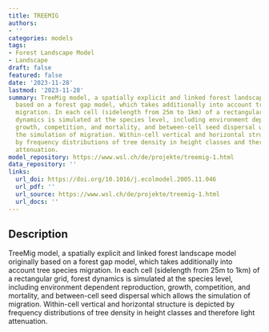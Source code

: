 ```yaml
---
title: TREEMIG
authors:
- ''
categories: models
tags:
- Forest Landscape Model
- Landscape
draft: false
featured: false
date: '2023-11-28'
lastmod: '2023-11-28'
summary: TreeMig model, a spatially explicit and linked forest landscape model originally
  based on a forest gap model, which takes additionally into account tree species
  migration. In each cell (sidelength from 25m to 1km) of a rectangular grid, forest
  dynamics is simulated at the species level, including environment dependent reproduction,
  growth, competition, and mortality, and between-cell seed dispersal which allows
  the simulation of migration. Within-cell vertical and horizontal structure is depicted
  by frequency distributions of tree density in height classes and therefore light
  attenuation.
model_repository: https://www.wsl.ch/de/projekte/treemig-1.html
data_repository: ''
links:
  url_doi: https://doi.org/10.1016/j.ecolmodel.2005.11.046
  url_pdf: ''
  url_source: https://www.wsl.ch/de/projekte/treemig-1.html
  url_docs: ''
---
```


## Description

TreeMig model, a spatially explicit and linked forest landscape model originally based on a forest gap model, which takes additionally into account tree species migration. In each cell (sidelength from 25m to 1km) of a rectangular grid, forest dynamics is simulated at the species level, including environment dependent reproduction, growth, competition, and mortality, and between-cell seed dispersal which allows the simulation of migration. Within-cell vertical and horizontal structure is depicted by frequency distributions of tree density in height classes and therefore light attenuation.

